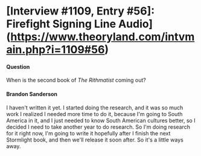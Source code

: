 # [Interview #1109, Entry #56]: Firefight Signing Line Audio](https://www.theoryland.com/intvmain.php?i=1109#56)

#### Question

When is the second book of
*The Rithmatist*
coming out?

#### Brandon Sanderson

I haven't written it yet. I started doing the research, and it was so much work I realized I needed more time to do it, because I'm going to South America in it, and I just needed to know South American cultures better, so I decided I need to take another year to do research. So I'm doing research for it right now, I'm going to write it hopefully after I finish the next Stormlight book, and then we'll release it soon after. So it's a little ways away.

